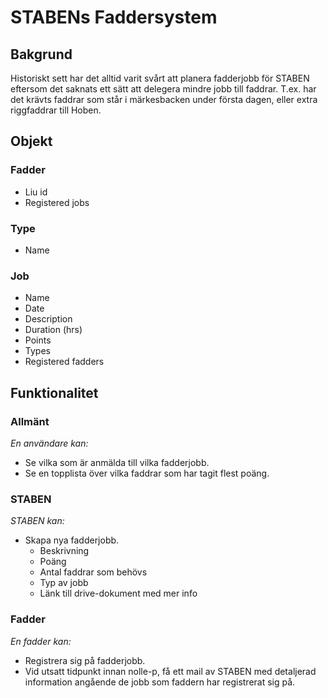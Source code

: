 # STABENs Faddersystem

## Bakgrund

Historiskt sett har det alltid varit svårt att planera fadderjobb för STABEN
eftersom det saknats ett sätt att delegera mindre jobb till faddrar. T.ex. har
det krävts faddrar som står i märkesbacken under första dagen, eller extra 
riggfaddrar till Hoben.

## Objekt

### Fadder
- Liu id
- Registered jobs

### Type
- Name

### Job
- Name
- Date
- Description
- Duration (hrs)
- Points
- Types
- Registered fadders

## Funktionalitet

### Allmänt

_En användare kan:_

- Se vilka som är anmälda till vilka fadderjobb.
- Se en topplista över vilka faddrar som har tagit flest poäng.

### STABEN

_STABEN kan:_

- Skapa nya fadderjobb.
    - Beskrivning
    - Poäng
    - Antal faddrar som behövs
    - Typ av jobb
    - Länk till drive-dokument med mer info

### Fadder

_En fadder kan:_

- Registrera sig på fadderjobb.
- Vid utsatt tidpunkt innan nolle-p, få ett mail av STABEN med detaljerad
information angående de jobb som faddern har registrerat sig på.
